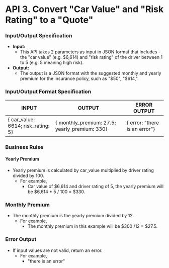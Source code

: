 # API 3. Convert "Car Value" and "Risk Rating" to a "Quote"

### Input/Output Specification

- **Input:** 
  - This API takes 2 parameters as input in JSON format that includes - the "car value" (e.g. $6,614) and "risk rating" of the driver between 1 to 5 (e.g. 5 meaning high risk).
- **Output:** 
  - The output is a JSON format with the suggested monthly and yearly premium for the insurance policy, such as "$50", "$614,".

### Input/Output Format Specification


| INPUT                           | OUTPUT                                      | ERROR OUTPUT                |
|---------------------------------|---------------------------------------------|-----------------------------|
| { car_value: 6614; risk_rating: 5} | { monthly_premium: 27.5; yearly_premium: 330} | { error: "there is an error"} | 

### Business Rulse

#### Yearly Premium
- Yearly premium is calculated by car_value multiplied by driver rating divided by 100.
  - For example, 
    - Car value of $6,614 and driver rating of 5, the yearly premium will be $6,614 * 5 / 100 = $330.

### Monthly Premium
- The monthly premium is the yearly premium divided by 12.
  - For example,
    - The monthly premium in this example will be $300 /12 = $27.5.

### Error Output
- If input values are not valid, return an error.
  - For example,
    - "there is an error"
